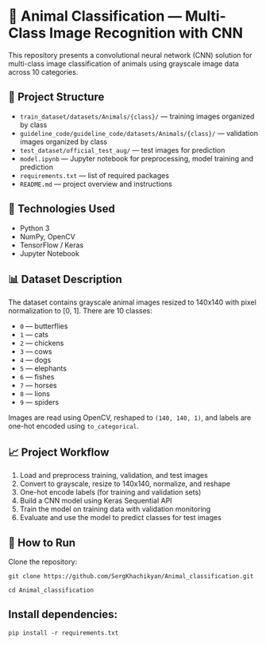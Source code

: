 # 🐾 Animal Classification — Multi-Class Image Recognition with CNN

This repository presents a convolutional neural network (CNN) solution for multi-class image classification of animals using grayscale image data across 10 categories.

## 📂 Project Structure

- `train_dataset/datasets/Animals/{class}/` — training images organized by class  
- `guideline_code/guideline_code/datasets/Animals/{class}/` — validation images organized by class  
- `test_dataset/official_test_aug/` — test images for prediction  
- `model.ipynb` — Jupyter notebook for preprocessing, model training and prediction  
- `requirements.txt` — list of required packages  
- `README.md` — project overview and instructions  

## 🔧 Technologies Used

- Python 3  
- NumPy, OpenCV  
- TensorFlow / Keras  
- Jupyter Notebook  

## 📊 Dataset Description

The dataset contains grayscale animal images resized to 140x140 with pixel normalization to [0, 1]. There are 10 classes:
- `0` — butterflies  
- `1` — cats  
- `2` — chickens  
- `3` — cows  
- `4` — dogs  
- `5` — elephants  
- `6` — fishes  
- `7` — horses  
- `8` — lions  
- `9` — spiders  

Images are read using OpenCV, reshaped to `(140, 140, 1)`, and labels are one-hot encoded using `to_categorical`.

## 📈 Project Workflow

1. Load and preprocess training, validation, and test images  
2. Convert to grayscale, resize to 140x140, normalize, and reshape  
3. One-hot encode labels (for training and validation sets)  
4. Build a CNN model using Keras Sequential API  
5. Train the model on training data with validation monitoring  
6. Evaluate and use the model to predict classes for test images  

## 🚀 How to Run

Clone the repository:  
```
git clone https://github.com/SergKhachikyan/Animal_classification.git
```
```
cd Animal_classification
```
## Install dependencies:
```
pip install -r requirements.txt
```
